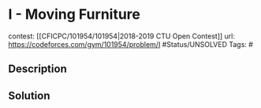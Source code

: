 # I - Moving Furniture

contest: [[CFICPC/101954/101954|2018-2019 CTU Open Contest]]
url: https://codeforces.com/gym/101954/problem/I
#Status/UNSOLVED
Tags: #

## Description

## Solution

